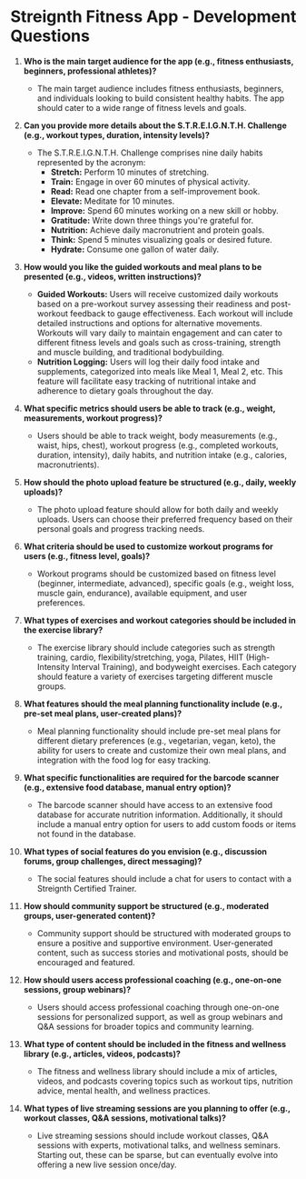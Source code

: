 # Streignth Fitness App - Development Questions

1. **Who is the main target audience for the app (e.g., fitness enthusiasts, beginners, professional athletes)?**
   - The main target audience includes fitness enthusiasts, beginners, and individuals looking to build consistent healthy habits. The app should cater to a wide range of fitness levels and goals.

2. **Can you provide more details about the S.T.R.E.I.G.N.T.H. Challenge (e.g., workout types, duration, intensity levels)?**
   - The S.T.R.E.I.G.N.T.H. Challenge comprises nine daily habits represented by the acronym:
     - **Stretch:** Perform 10 minutes of stretching.
     - **Train:** Engage in over 60 minutes of physical activity.
     - **Read:** Read one chapter from a self-improvement book.
     - **Elevate:** Meditate for 10 minutes.
     - **Improve:** Spend 60 minutes working on a new skill or hobby.
     - **Gratitude:** Write down three things you're grateful for.
     - **Nutrition:** Achieve daily macronutrient and protein goals.
     - **Think:** Spend 5 minutes visualizing goals or desired future.
     - **Hydrate:** Consume one gallon of water daily.

3. **How would you like the guided workouts and meal plans to be presented (e.g., videos, written instructions)?**
   - **Guided Workouts:** Users will receive customized daily workouts based on a pre-workout survey assessing their readiness and post-workout feedback to gauge effectiveness. Each workout will include detailed instructions and options for alternative movements. Workouts will vary daily to maintain engagement and can cater to different fitness levels and goals such as cross-training, strength and muscle building, and traditional bodybuilding.
   - **Nutrition Logging:** Users will log their daily food intake and supplements, categorized into meals like Meal 1, Meal 2, etc. This feature will facilitate easy tracking of nutritional intake and adherence to dietary goals throughout the day.

4. **What specific metrics should users be able to track (e.g., weight, measurements, workout progress)?**
   - Users should be able to track weight, body measurements (e.g., waist, hips, chest), workout progress (e.g., completed workouts, duration, intensity), daily habits, and nutrition intake (e.g., calories, macronutrients).

5. **How should the photo upload feature be structured (e.g., daily, weekly uploads)?**
   - The photo upload feature should allow for both daily and weekly uploads. Users can choose their preferred frequency based on their personal goals and progress tracking needs.

6. **What criteria should be used to customize workout programs for users (e.g., fitness level, goals)?**
   - Workout programs should be customized based on fitness level (beginner, intermediate, advanced), specific goals (e.g., weight loss, muscle gain, endurance), available equipment, and user preferences.

7. **What types of exercises and workout categories should be included in the exercise library?**
   - The exercise library should include categories such as strength training, cardio, flexibility/stretching, yoga, Pilates, HIIT (High-Intensity Interval Training), and bodyweight exercises. Each category should feature a variety of exercises targeting different muscle groups.

8. **What features should the meal planning functionality include (e.g., pre-set meal plans, user-created plans)?**
   - Meal planning functionality should include pre-set meal plans for different dietary preferences (e.g., vegetarian, vegan, keto), the ability for users to create and customize their own meal plans, and integration with the food log for easy tracking.

9. **What specific functionalities are required for the barcode scanner (e.g., extensive food database, manual entry option)?**
   - The barcode scanner should have access to an extensive food database for accurate nutrition information. Additionally, it should include a manual entry option for users to add custom foods or items not found in the database.

10. **What types of social features do you envision (e.g., discussion forums, group challenges, direct messaging)?**
    - The social features should include a chat for users to contact with a Streignth Certified Trainer.

11. **How should community support be structured (e.g., moderated groups, user-generated content)?**
    - Community support should be structured with moderated groups to ensure a positive and supportive environment. User-generated content, such as success stories and motivational posts, should be encouraged and featured.

12. **How should users access professional coaching (e.g., one-on-one sessions, group webinars)?**
    - Users should access professional coaching through one-on-one sessions for personalized support, as well as group webinars and Q&A sessions for broader topics and community learning.

13. **What type of content should be included in the fitness and wellness library (e.g., articles, videos, podcasts)?**
    - The fitness and wellness library should include a mix of articles, videos, and podcasts covering topics such as workout tips, nutrition advice, mental health, and wellness practices.

14. **What types of live streaming sessions are you planning to offer (e.g., workout classes, Q&A sessions, motivational talks)?**
    - Live streaming sessions should include workout classes, Q&A sessions with experts, motivational talks, and wellness seminars. Starting out, these can be sparse, but can eventually evolve into offering a new live session once/day.
